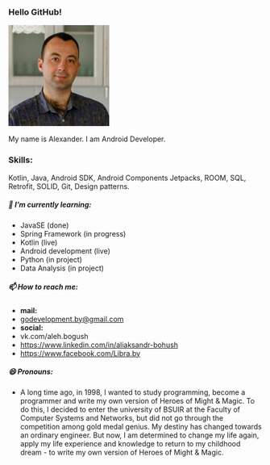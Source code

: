 ### Hello GitHub!

<p><img src="https://github.com/aleh-god/aleh-god/blob/main/avatar.png" width="200" height="200" alt=""></p>

My name is Alexander. I am Android Developer.

### Skills:

Kotlin, Java, Android SDK, Android Components Jetpacks, ROOM, SQL, Retrofit, SOLID, Git, Design patterns.

##### 🌱 I’m currently learning:

- JavaSE (done)
- Spring Framework (in progress)
- Kotlin (live)
- Android development (live)
- Python (in project)
- Data Analysis (in project)

##### 📫 How to reach me:

- **mail:**
- godevelopment.by@gmail.com
- **social:**
- vk.com/aleh.bogush
- https://www.linkedin.com/in/aliaksandr-bohush
- https://www.facebook.com/Libra.by

##### 😄 Pronouns:

- A long time ago, in 1998, I wanted to study programming, become a programmer and write my own version of Heroes of Might & Magic. To do this, I decided to enter the university of BSUIR at the Faculty of Computer Systems and Networks, but did not go through the competition among gold medal genius. My destiny has changed towards an ordinary engineer. But now, I am determined to change my life again, apply my life experience and knowledge to return to my childhood dream - to write my own version of Heroes of Might & Magic.
